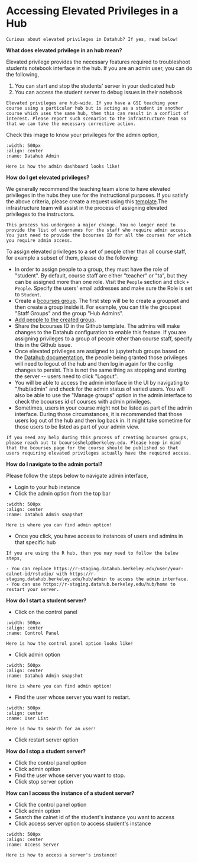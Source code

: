 # Accessing Elevated Privileges in a Hub

```{note}
Curious about elevated privileges in Datahub? If yes, read below!

```

**What does elevated privilege in an hub mean?**

Elevated privilege provides the necessary features required to troubleshoot students notebook interface in the hub. If you are an admin user, you can do the following,

1. You can start and stop the students' server in your dedicated hub
2. You can access the student server to debug issues in their notebook

```{warning}
Elevated privileges are hub-wide. If you have a GSI teaching your course using a particular hub but is acting as a student in another course which uses the same hub, then this can result in a conflict of interest. Please report such scenarios to the infrastructure team so that we can take the necessary corrective action.
```

Check this image to know your privileges for the admin option,

```{figure} ../images/admin.png
:width: 500px
:align: center
:name: Datahub Admin

Here is how the admin dashboard looks like!
```

**How do I get elevated privileges?**

We generally recommend the teaching team alone to have elevated privileges in the hubs they use for the instructional purposes. If you satisfy the above criteria, please create a request using this [template](https://github.com/berkeley-dsep-infra/datahub/issues/new?assignees=&labels=support&template=admin_request.yml).The infrastructure team will assist in the process of assigning elevated privileges to the instructors.

```{note}
This process has undergone a major change. You no longer need to provide the list of usernames for the staff who require admin access. You just need to provide the bcourses ID for all the courses for which you require admin access.
```

To assign elevated privileges to a set of people other than all course staff, for example a subset of them, please do the following:
- In order to assign people to a group, they must have the role of "student". By default, course staff are either "teacher" or "ta", but they can be assigned more than one role. Visit the `People` section and click `+ People`. Specify the users' email addresses and make sure the Role is set to `Student`.
- Create a [bcourses group](https://community.canvaslms.com/t5/Instructor-Guide/How-do-I-manually-create-groups-in-a-group-set/ta-p/700). The first step will be to create a groupset and then create a group inside it. For example, you can title the groupset "Staff Groups" and the group "Hub Admins".
- [Add people to the created group](https://community.canvaslms.com/t5/Instructor-Guide/How-do-I-manually-assign-students-to-groups/ta-p/663).
- Share the bcourses ID in the Github template. The admins will make changes to the Datahub configuration to enable this feature. If you are assigning privileges to a group of people other than course staff, specify this in the Github issue.
- Once elevated privileges are assigned to jupyterhub groups based on the [Datahub documentation](https://docs.datahub.berkeley.edu/en/latest/admins/howto/course-config.html#assigning-scopes-to-roles), the people being granted those privileges will need to logout of the hub and then log in again for the config changes to persist. This is not the same thing as stopping and starting the server -- users need to click "Logout".
- You will be able to access the admin interface in the UI by navigating to "<Hub URL>/hub/admin" and check for the admin status of varied users. You will also be able to use the "Manage groups" option in the admin interface to check the bcourses id of courses with admin privileges.
- Sometimes, users in your course might not be listed as part of the admin interface. During those circumstances, it is recommended that those users log out of the hub and then log back in. It might take sometime for those users to be listed as part of your admin view.

```{note}
If you need any help during this process of creating bcourses groups, please reach out to bcourseshelp@berkeley.edu. Please keep in mind that the bcourses page for the course should be published so that users requiring elevated privileges actually have the required access. 
```

**How do I navigate to the admin portal?**

Please follow the steps below to navigate admin interface,

- Login to your hub instance
- Click the admin option from the top bar

```{figure} ../images/adminaccess.PNG
:width: 500px
:align: center
:name: Datahub Admin snapshot

Here is where you can find admin option!
```
- Once  you click, you have access to instances of users and admins in that specific hub

```{note}
If you are using the R hub, then you may need to follow the below steps,

- You can replace https://r-staging.datahub.berkeley.edu/user/your-calnet-id/rstudio/ with https://r-staging.datahub.berkeley.edu/hub/admin to access the admin interface.
- You can use https://r-staging.datahub.berkeley.edu/hub/home to restart your server.
```

**How do I start a student server?**

- Click on the control panel

```{figure} ../images/controlpanel.PNG
:width: 500px
:align: center
:name: Control Panel

Here is how the control panel option looks like!
```
- Click admin option

```{figure} ../images/adminaccess.PNG
:width: 500px
:align: center
:name: Datahub Admin snapshot

Here is where you can find admin option!
```
- Find the user whose server you want to restart.

```{figure} ../images/user.PNG
:width: 500px
:align: center
:name: User List

Here is how to search for an user!
```
- Click restart server option

**How do I stop a student server?**

- Click the control panel option
- Click admin option
- Find the user whose server you want to stop.
- Click stop server option

**How can I access the instance of a student server?**

- Click the control panel option
- Click admin option
- Search the calnet id of the student's instance you want to access
- Click access server option to access student's instance


```{figure} ../images/accessserver.PNG
:width: 500px
:align: center
:name: Access Server

Here is how to access a server's instance!
```
